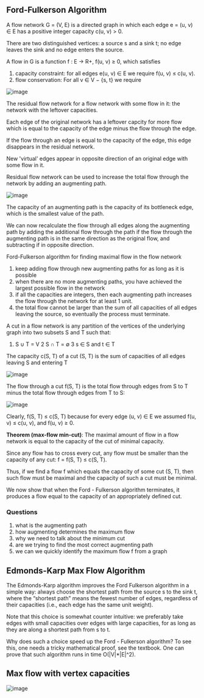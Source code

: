 ## Ford-Fulkerson Algorithm
A flow network G = (V, E) is a directed graph in which each edge e = (u, v) ∈ E has a positive integer capacity c(u, v) > 0.

There are two distinguished vertices: a source s and a sink t;
no edge leaves the sink and no edge enters the source.

A flow in G is a function f : E → R+, f(u, v) ≥ 0, which satisfies
1. capacity constraint: for all edges e(u, v) ∈ E we require f(u, v) ≤ c(u, v).
2. flow conservation: For all v ∈ V − {s, t} we require

![image](https://user-images.githubusercontent.com/95273765/202355255-35458481-cb46-407d-9125-c1327e8edfc8.png)

The residual flow network for a flow network with some flow in it:
the network with the leftover capacities.

Each edge of the original network has a leftover capcity for more flow which is equal to the capacity of the edge minus the flow through the edge.

If the flow through an edge is equal to the capacity of the edge, this edge disappears in the residual network.

New 'virtual' edges appear in opposite direction of an original edge with some flow in it.

Residual flow network can be used to increase the total flow through the network by adding an augmenting path.

![image](https://user-images.githubusercontent.com/95273765/202356052-b2fdd433-f2f1-4d6e-8dbe-6bcdc665f2a8.png)

The capacity of an augmenting path is the capacity of its bottleneck edge, which is the smallest value of the path.

We can now recalculate the flow through all edges along the augmenting path by adding the additional flow through the path if
the flow through the augmenting path is in the same direction as the original flow, and subtracting if in opposite direction.

Ford-Fulkerson algorithm for finding maximal flow in the flow network
1. keep adding flow through new augmenting paths for as long as it is possible
2. when there are no more augmenting paths, you have achieved the largest possible flow in the network
3. if all the capacities are integers, then each augmenting path increases the flow through the network for at least 1 unit.
4. the total flow cannot be larger than the sum of all capacities of all edges leaving the source, so eventually the process must terminate.

A cut in a flow network is any partition of the vertices of the underlying graph into two subsets S and T such that:
1. S ∪ T = V
2 S ∩ T = ∅
3 s ∈ S and t ∈ T

The capacity c(S, T) of a cut (S, T) is the sum of capacities of all edges leaving S and entering T

![image](https://user-images.githubusercontent.com/95273765/202358892-a16320b6-5af5-4199-8117-d98127cf6bb9.png)

The flow through a cut f(S, T) is the total flow through edges from S to T
minus the total flow through edges from T to S:

![image](https://user-images.githubusercontent.com/95273765/202358997-81991edc-280d-4fe3-9c1c-4cfbe30141ea.png)

Clearly, f(S, T) ≤ c(S, T) because for every edge (u, v) ∈ E we assumed
f(u, v) ≤ c(u, v), and f(u, v) ≥ 0.

**Theorem (max-flow min-cut)**:
The maximal amount of flow in a flow network is equal to the capacity of the cut of minimal capacity.

Since any flow has to cross every cut, any flow must be smaller than the
capacity of any cut: f = f(S, T) ≤ c(S, T).

Thus, if we find a flow f which equals the capacity of some cut (S, T), then
such flow must be maximal and the capacity of such a cut must be minimal.

We now show that when the Ford - Fulkerson algorithm terminates, it
produces a flow equal to the capacity of an appropriately defined cut.

### Questions
1. what is the augmenting path
2. how augmenting determines the maximum flow
3. why we need to talk about the minimum cut
4. are we trying to find the most correct augmenting path
5. we can we quickly identify the maximum flow f from a graph

## Edmonds-Karp Max Flow Algorithm
The Edmonds-Karp algorithm improves the Ford Fulkerson algorithm in a
simple way: always choose the shortest path from the source s to the sink t,
where the “shortest path” means the fewest number of edges, regardless of
their capacities (i.e., each edge has the same unit weight).

Note that this choice is somewhat counter intuitive: we preferably take edges
with small capacities over edges with large capacities, for as long as they are
along a shortest path from s to t.

Why does such a choice speed up the Ford - Fulkerson algorithm? To see this,
one needs a tricky mathematical proof, see the textbook. One can prove that
such algorithm runs in time O(|V|\*|E|^2).

## Max flow with vertex capacities
![image](https://user-images.githubusercontent.com/95273765/202436202-e5397e5f-370c-4d98-917c-ddce1f0aa996.png)
